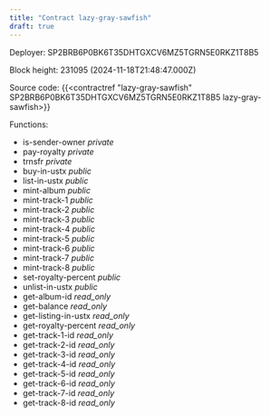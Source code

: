 ```yaml
---
title: "Contract lazy-gray-sawfish"
draft: true
---
```

Deployer: SP2BRB6P0BK6T35DHTGXCV6MZ5TGRN5E0RKZ1T8B5


 



Block height: 231095 (2024-11-18T21:48:47.000Z)

Source code: {{<contractref "lazy-gray-sawfish" SP2BRB6P0BK6T35DHTGXCV6MZ5TGRN5E0RKZ1T8B5 lazy-gray-sawfish>}}

Functions:

* is-sender-owner _private_
* pay-royalty _private_
* trnsfr _private_
* buy-in-ustx _public_
* list-in-ustx _public_
* mint-album _public_
* mint-track-1 _public_
* mint-track-2 _public_
* mint-track-3 _public_
* mint-track-4 _public_
* mint-track-5 _public_
* mint-track-6 _public_
* mint-track-7 _public_
* mint-track-8 _public_
* set-royalty-percent _public_
* unlist-in-ustx _public_
* get-album-id _read_only_
* get-balance _read_only_
* get-listing-in-ustx _read_only_
* get-royalty-percent _read_only_
* get-track-1-id _read_only_
* get-track-2-id _read_only_
* get-track-3-id _read_only_
* get-track-4-id _read_only_
* get-track-5-id _read_only_
* get-track-6-id _read_only_
* get-track-7-id _read_only_
* get-track-8-id _read_only_
